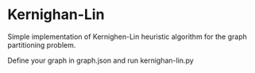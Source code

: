 # Kernighan-Lin

Simple implementation of Kernighen-Lin heuristic algorithm for the graph partitioning problem.

Define your graph in graph.json and run kernighan-lin.py
